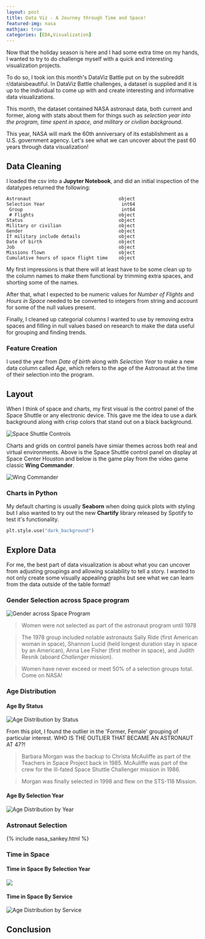 ```yaml
---
layout: post
title: Data Viz - A Journey through Time and Space!
featured-img: nasa
mathjax: true
categories: [EDA,Visualization]
---
```


Now that the holiday season is here and I had some extra time on my hands, I wanted to try to do challenge myself with a quick and interesting visualization projects.

To do so, I took ion this month's DataViz Battle put on by the subreddit r/dataisbeautiful. In DataViz Battle challenges, a dataset is supplied and it is up to the individual to come up with and create interesting and informative data visualizations.

This month, the dataset contained NASA astronaut data, both current and former, along with stats about them for things such as _selection year into the program, time spent in space, and military or civilian background._

This year, NASA will mark the 60th anniversary of its establishment as a U.S. government agency. Let's see what we can uncover about the past 60 years through data visualization!

## Data Cleaning

I loaded the csv into a __Jupyter Notebook__, and did an initial inspection of the datatypes returned the following:

```
Astronaut                                object
Selection Year                            int64
 Group                                    int64
 # Flights                               object
Status                                   object
Military or civilian                     object
Gender                                   object
If military include details              object
Date of birth                            object
Job                                      object
Missions flown                           object
Cumulative hours of space flight time    object
```
My first impressions is that there will at least have to be some clean up to the column names to make them functional by trimming extra spaces, and shorting some of the names.

After that, what I expected to be numeric values for _Number of Flights_ and _Hours in Space_ needed to be converted to integers from string and account for some of the null values present.

Finally, I cleaned up categorial columns I wanted to use by removing extra spaces and filling in null values based on research to make the data useful for grouping and finding trends.

### Feature Creation

I used the year from _Date of birth_ along with _Selection Year_ to make a new data column called _Age_, which refers to the age of the Astronaut at the time of their selection into the program.

## Layout

When I think of space and charts, my first visual is the control panel of the Space Shuttle or any electronic device. This gave me the idea to use a dark background along with crisp colors that stand out on a black background.

![Space Shuttle Controls](https://raw.githubusercontent.com/babyakja/babyakja.github.io/master/assets/img/posts/nasa_space_shuttle_controls.jpg)

Charts and grids on control panels have simiar themes across both real and virtual environments. Above is the Space Shuttle control panel on display at Space Center Houston and below is the game play from the video game classic __Wing Commander__.

![Wing Commander](https://raw.githubusercontent.com/babyakja/babyakja.github.io/master/assets/img/posts/Wing_Commander_20.gif)

### Charts in Python

My default charting is usually __Seaborn__ when doing quick plots with styling but I also wanted to try out the new __Chartify__ library released by Spotify to test it's functionality.

```Python
plt.style.use("dark_background")
```


## Explore Data

For me, the best part of data visualization is about what you can uncover from adjusting groupings and allowing scalability to tell a story. I wanted to not only create some visually appealing graphs but see what we can learn from the data outside of the table format!

### Gender Selection across Space program

![Gender across Space Program](https://raw.githubusercontent.com/babyakja/babyakja.github.io/master/assets/img/posts/nasa_gender_year_sns.png)

> Women were not selected as part of the astronaut program until 1978

> The 1978 group included notable astronauts Sally Ride (first American woman in space), Shannon Lucid (held longest duration stay in space by an American), Anna Lee Fisher (first mother in space), and Judith Resnik (aboard _Challenger_ mission).

> Women have never exceed or meet 50% of a selection groups total. Come on NASA!

### Age Distribution


#### Age By Status

![Age Distribution by Status](https://raw.githubusercontent.com/babyakja/babyakja.github.io/master/assets/img/posts/nasa_age_boxplot_sns.png)

From this plot, I found the outlier in the 'Former, Female' grouping of particular interest. WHO IS THE OUTLIER THAT BECAME AN ASTRONAUT AT 47?!

> Barbara Morgan was the backup to Christa McAuliffe as part of the Teachers in Space Project back in 1985. McAuliffe was part of the crew for the ill-fated Space Shuttle Challenger mission in 1986.

> Morgan was finally selected in 1998 and flew on the STS-118 Mission.

#### Age By Selection Year

![Age Distribution by Year](https://raw.githubusercontent.com/babyakja/babyakja.github.io/master/assets/img/posts/nasa_age_year_sns.png)

### Astronaut Selection

{% include nasa_sankey.html %}

### Time in Space

#### Time in Space By Selection Year

![](https://raw.githubusercontent.com/babyakja/babyakja.github.io/master/assets/img/posts/nasa_time_year_sns.png)

#### Time in Space By Service

![Age Distribution by Service](https://raw.githubusercontent.com/babyakja/babyakja.github.io/master/assets/img/posts/nasa_time_service_sns.png)





## Conclusion
